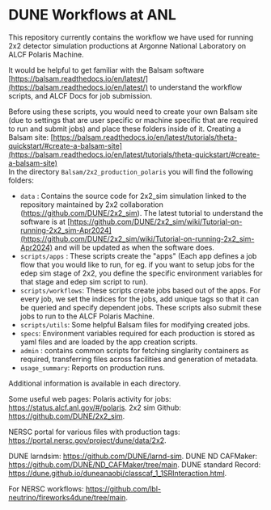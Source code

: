 # DUNE Workflows at ANL

This repository currently contains the workflow we have used for running 2x2 detector simulation productions at Argonne National Laboratory on ALCF Polaris Machine.  

It would be helpful to get familiar with the Balsam software [https://balsam.readthedocs.io/en/latest/](https://balsam.readthedocs.io/en/latest/) to understand the workflow scripts, and ALCF Docs for job submission.

Before using these scripts, you would need to create your own Balsam site (due to settings that are user specific or machine specific that are required to run and submit jobs) and place these folders inside of it. Creating a Balsam site: [https://balsam.readthedocs.io/en/latest/tutorials/theta-quickstart/#create-a-balsam-site](https://balsam.readthedocs.io/en/latest/tutorials/theta-quickstart/#create-a-balsam-site)     
In the directory `Balsam/2x2_production_polaris` you will find the following folders:  
- `data` : Contains the source code for 2x2_sim simulation linked to the repository maintained by 2x2 collaboration (https://github.com/DUNE/2x2_sim). The latest tutorial to understand the software is at [https://github.com/DUNE/2x2_sim/wiki/Tutorial-on-running-2x2_sim-Apr2024](https://github.com/DUNE/2x2_sim/wiki/Tutorial-on-running-2x2_sim-Apr2024) and will be updated as when the software does.
- `scripts/apps` : These scripts create the "apps" (Each app defines a job flow that you would like to run, for eg. if you want to setup jobs for the edep sim stage of 2x2, you define the specific environment variables for that stage and edep sim script to run).
- `scripts/workflows`: These scripts create jobs based out of the apps. For every job, we set the indices for the jobs, add unique tags so that it can be queried and specify dependent jobs. These scripts also submit these jobs to run to the ALCF Polaris Machine.
- `scripts/utils`: Some helpful Balsam files for modifying created jobs.
- `specs`: Environment variables required for each production is stored as yaml files and are loaded by the app creation scripts.
- `admin` : contains common scripts for fetching singlarity containers as required, transferring files across facilities and generation of metadata.
- `usage_summary`: Reports on production runs.

Additional information is available in each directory.

Some useful web pages:
Polaris activity for jobs: https://status.alcf.anl.gov/#/polaris.
2x2 sim Github: https://github.com/DUNE/2x2_sim.

NERSC portal for various files with production tags: https://portal.nersc.gov/project/dune/data/2x2.

DUNE larndsim: https://github.com/DUNE/larnd-sim.
DUNE ND CAFMaker: https://github.com/DUNE/ND_CAFMaker/tree/main. 
DUNE standard Record: https://dune.github.io/duneanaobj/classcaf_1_1SRInteraction.html.

For NERSC workflows: https://github.com/lbl-neutrino/fireworks4dune/tree/main.
